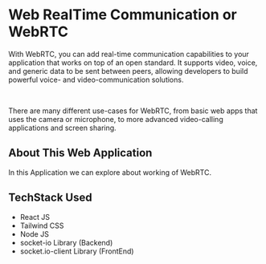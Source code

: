 <h1>Web RealTime Communication or WebRTC</h1>
<p>With WebRTC, you can add real-time communication capabilities to your application that works on top of an open standard. It supports video, voice, and generic data to be sent between peers, allowing developers to build powerful voice- and video-communication solutions.</p>

<br/>

<p>There are many different use-cases for WebRTC, from basic web apps that uses the camera or microphone, to more advanced video-calling applications and screen sharing.</p>

<h2>About This Web Application</h2>
<p>In this Application we can explore about working of WebRTC.</p>

<h2>TechStack Used</h2>
<ul>
  <li>React JS</li>
  <li>Tailwind CSS</li>
  <li>Node JS</li>
  <li>socket-io Library (Backend)</li>
  <li>socket.io-client Library (FrontEnd)</li>
</ul>
